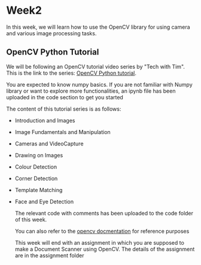 # Week2

In this week, we will learn how to use the OpenCV library for using camera and various image processing tasks.   

## OpenCV Python Tutorial

We will be following an OpenCV tutorial video series by "Tech with Tim". This is the link to the series: [OpenCV Python tutorial](https://www.youtube.com/watch?v=qCR2Weh64h4&list=PLzMcBGfZo4-lUA8uGjeXhBUUzPYc6vZRn&index=1).  

You are expected to know numpy basics. If you are not familiar with Numpy library or want to explore more functionalities, an ipynb file has been uploaded in the code section to get you started

The content of this tutorial series is as follows:
- Introduction and Images
- Image Fundamentals and Manipulation
- Cameras and VideoCapture
- Drawing on Images
- Colour Detection
- Corner Detection
- Template Matching
- Face and Eye Detection


  The relevant code with comments has been uploaded to the code folder of this week.  

  You can also refer to the [opencv docmentation](https://docs.opencv.org/4.x/index.html) for reference purposes

  
  This week will end with an assignment in which you are supposed to make a Document Scanner using OpenCV. The details of the assignment are in the assignment folder
